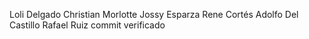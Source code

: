 Loli Delgado
Christian Morlotte
Jossy Esparza
Rene Cortés
Adolfo Del Castillo
Rafael Ruiz
commit verificado
